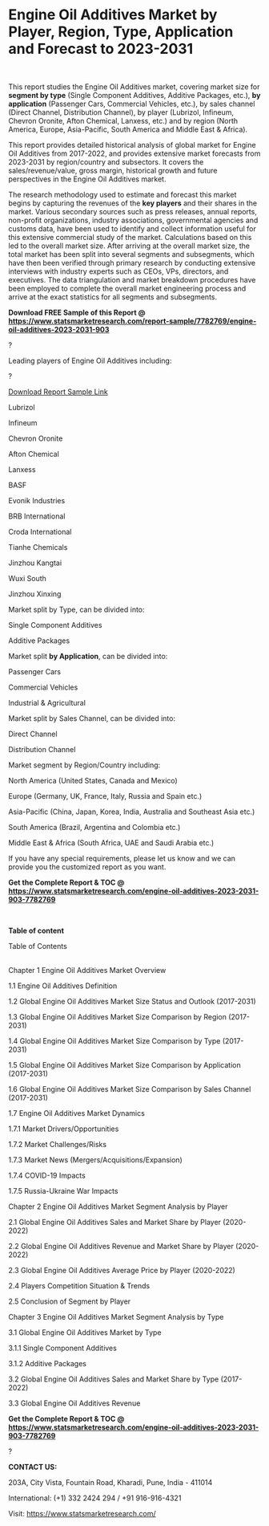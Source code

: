 <h1>Engine Oil Additives Market by Player, Region, Type, Application and Forecast to 2023-2031</h1><br/><p>This report studies the Engine Oil Additives market, covering market size for <strong>segment by type</strong> (Single Component Additives, Additive Packages, etc.), <strong>by application</strong> (Passenger Cars, Commercial Vehicles, etc.), by sales channel (Direct Channel, Distribution Channel), by player (Lubrizol, Infineum, Chevron Oronite, Afton Chemical, Lanxess, etc.) and by region (North America, Europe, Asia-Pacific, South America and Middle East & Africa).</p>
 
 
 
 <p>This report provides detailed historical analysis of global market for Engine Oil Additives from 2017-2022, and provides extensive market forecasts from 2023-2031 by region/country and subsectors. It covers the sales/revenue/value, gross margin, historical growth and future perspectives in the Engine Oil Additives market.</p>
 
 
 
 <p>The research methodology used to estimate and forecast this market begins by capturing the revenues of the <strong>key players</strong> and their shares in the market. Various secondary sources such as press releases, annual reports, non-profit organizations, industry associations, governmental agencies and customs data, have been used to identify and collect information useful for this extensive commercial study of the market. Calculations based on this led to the overall market size. After arriving at the overall market size, the total market has been split into several segments and subsegments, which have then been verified through primary research by conducting extensive interviews with industry experts such as CEOs, VPs, directors, and executives. The data triangulation and market breakdown procedures have been employed to complete the overall market engineering process and arrive at the exact statistics for all segments and subsegments.</p>
 
 
 
 <div><b>Download FREE Sample of this Report @ <a href="https://www.statsmarketresearch.com/download-free-sample/7782769/engine-oil-additives-2023-2031-903">https://www.statsmarketresearch.com/report-sample/7782769/engine-oil-additives-2023-2031-903</a></b></div>
 
 
 
 <p>? </p>
 
 
 
 <p>Leading players of Engine Oil Additives including:</p>
 
 
 
 <p>? </p>
 
 
 
 <p><a href="https://www.statsmarketresearch.com/download-free-sample/7782769/engine-oil-additives-2023-2031-903">Download Report Sample Link</a></p>
 
 
 
 <p>Lubrizol</p>
 
 
 
 <p>Infineum</p>
 
 
 
 <p>Chevron Oronite</p>
 
 
 
 <p>Afton Chemical</p>
 
 
 
 <p>Lanxess</p>
 
 
 
 <p>BASF</p>
 
 
 
 <p>Evonik Industries</p>
 
 
 
 <p>BRB International</p>
 
 
 
 <p>Croda International</p>
 
 
 
 <p>Tianhe Chemicals</p>
 
 
 
 <p>Jinzhou Kangtai</p>
 
 
 
 <p>Wuxi South</p>
 
 
 
 <p>Jinzhou Xinxing</p>
 
 
 
 <p>Market split by Type, can be divided into:</p>
 
 
 
 <p>Single Component Additives</p>
 
 
 
 <p>Additive Packages</p>
 
 
 
 <p>Market split <strong>by Application</strong>, can be divided into:</p>
 
 
 
 <p>Passenger Cars</p>
 
 
 
 <p>Commercial Vehicles</p>
 
 
 
 <p>Industrial & Agricultural</p>
 
 
 
 <p>Market split by Sales Channel, can be divided into:</p>
 
 
 
 <p>Direct Channel</p>
 
 
 
 <p>Distribution Channel</p>
 
 
 
 <p>Market segment by Region/Country including:</p>
 
 
 
 <p>North America (United States, Canada and Mexico)</p>
 
 
 
 <p>Europe (Germany, UK, France, Italy, Russia and Spain etc.)</p>
 
 
 
 <p>Asia-Pacific (China, Japan, Korea, India, Australia and Southeast Asia etc.)</p>
 
 
 
 <p>South America (Brazil, Argentina and Colombia etc.)</p>
 
 
 
 <p>Middle East & Africa (South Africa, UAE and Saudi Arabia etc.)</p>
 
 
 
 <p>If you have any special requirements, please let us know and we can provide you the customized report as you want.</p>
 
 
 
 <div><b>Get the Complete Report & TOC @ <a href="https://www.statsmarketresearch.com/engine-oil-additives-2023-2031-903-7782769">https://www.statsmarketresearch.com/engine-oil-additives-2023-2031-903-7782769</a></b></div>
 
 
 
 <p><br />
 
 <b>Table of content</b></p>
 
 
 
 <p>Table of Contents<br />
 
 <br />
 
 Chapter 1 Engine Oil Additives Market Overview<br />
 
 1.1 Engine Oil Additives Definition<br />
 
 1.2 Global Engine Oil Additives Market Size Status and Outlook (2017-2031)<br />
 
 1.3 Global Engine Oil Additives Market Size Comparison by Region (2017-2031)<br />
 
 1.4 Global Engine Oil Additives Market Size Comparison by Type (2017-2031)<br />
 
 1.5 Global Engine Oil Additives Market Size Comparison by Application (2017-2031)<br />
 
 1.6 Global Engine Oil Additives Market Size Comparison by Sales Channel (2017-2031)<br />
 
 1.7 Engine Oil Additives Market Dynamics<br />
 
 1.7.1 Market Drivers/Opportunities<br />
 
 1.7.2 Market Challenges/Risks<br />
 
 1.7.3 Market News (Mergers/Acquisitions/Expansion)<br />
 
 1.7.4 COVID-19 Impacts<br />
 
 1.7.5 Russia-Ukraine War Impacts<br />
 
 Chapter 2 Engine Oil Additives Market Segment Analysis by Player<br />
 
 2.1 Global Engine Oil Additives Sales and Market Share by Player (2020-2022)<br />
 
 2.2 Global Engine Oil Additives Revenue and Market Share by Player (2020-2022)<br />
 
 2.3 Global Engine Oil Additives Average Price by Player (2020-2022)<br />
 
 2.4 Players Competition Situation & Trends<br />
 
 2.5 Conclusion of Segment by Player<br />
 
 Chapter 3 Engine Oil Additives Market Segment Analysis by Type<br />
 
 3.1 Global Engine Oil Additives Market by Type<br />
 
 3.1.1 Single Component Additives<br />
 
 3.1.2 Additive Packages<br />
 
 3.2 Global Engine Oil Additives Sales and Market Share by Type (2017-2022)<br />
 
 3.3 Global Engine Oil Additives Revenue</p>
 
 
 
 <div><b>Get the Complete Report & TOC @ <a href="https://www.statsmarketresearch.com/engine-oil-additives-2023-2031-903-7782769">https://www.statsmarketresearch.com/engine-oil-additives-2023-2031-903-7782769</a></b></div>
 
 
 
 <p>? </p>
 
 
 
 <p><b>CONTACT US:</b><br />
 
 203A, City Vista, Fountain Road, Kharadi, Pune, India - 411014<br />
 
 International: (+1) 332 2424 294 / +91 916-916-4321<br />
 
 Visit: <a href="https://www.statsmarketresearch.com/">https://www.statsmarketresearch.com/</a></p>
